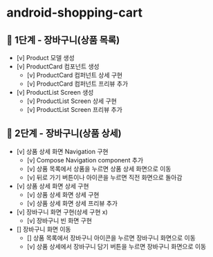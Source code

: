 # android-shopping-cart

## 🚀 1단계 - 장바구니(상품 목록)

- [v] Product 모델 생성
- [v] ProductCard 컴포넌트 생성
    - [v] ProductCard 컴퍼넌트 상세 구현
    - [v] ProductCard 컴퍼넌트 프리뷰 추가
- [v] ProductList Screen 생성
    - [v] ProductList Screen 상세 구현
    - [v] ProductList Screen 프리뷰 추가

## 🚀 2단계 - 장바구니(상품 상세)

- [v] 상품 상세 화면 Navigation 구현
    - [v] Compose Navigation component 추가
    - [v] 상품 목록에서 상품을 누르면 상품 상세 화면으로 이동
    - [v] 뒤로 가기 버튼이나 아이콘을 누르면 직전 화면으로 돌아감
- [v] 상품 상세 화면 상세 구현
    - [v] 상품 상세 화면 상세 구현
    - [v] 상품 상세 화면 상세 프리뷰 추가
- [v] 장바구니 화면 구현(상세 구현 x)
    - [v] 장바구니 빈 화면 구현
- [] 장바구니 화면 이동
    - [] 상품 목록에서 장바구니 아이콘을 누르면 장바구니 화면으로 이동
    - [v] 상품 상세에서 장바구니 담기 버튼을 누르면 장바구니 화면으로 이동
